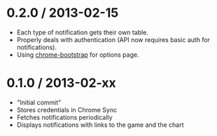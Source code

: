 # 0.2.0 / 2013-02-15

* Each type of notification gets their own table.
* Properly deals with authentication (API now requires basic auth for notifications).
* Using [chrome-bootstrap](https://github.com/roykolak/chrome-bootstrap) for options page.

# 0.1.0 / 2013-02-xx

* "Initial commit"
* Stores credentials in Chrome Sync
* Fetches notifications periodically
* Displays notifications with links to the game and the chart
